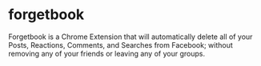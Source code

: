 # forgetbook
Forgetbook is a Chrome Extension that will automatically delete all of your Posts, Reactions, Comments, and Searches from Facebook; without removing any of your friends or leaving any of your groups.
